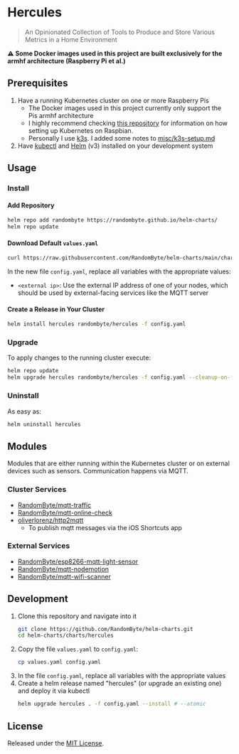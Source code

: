 # Hercules

> An Opinionated Collection of Tools to Produce and Store Various Metrics in a Home Environment

**⚠️ Some Docker images used in this project are built exclusively for the armhf architecture (Raspberry Pi et al.)**

## Prerequisites
1. Have a running Kubernetes cluster on one or more Raspberry Pis
    - The Docker images used in this project currently only support the Pis armhf architecture
    - I highly recommend checking [this repository](https://github.com/alexellis/k8s-on-raspbian) for information on how setting up Kubernetes on Raspbian.
    - Personally I use [k3s](https://k3s.io/). I added some notes to [misc/k3s-setup.md](../../misc/k3s-setup/)
1. Have [kubectl](https://kubernetes.io/docs/tasks/tools/install-kubectl/) and [Helm](https://helm.sh/) (v3) installed on your development system

## Usage
### Install
#### Add Repository
```sh
helm repo add randombyte https://randombyte.github.io/helm-charts/
helm repo update
```

#### Download Default `values.yaml`
```sh
curl https://raw.githubusercontent.com/RandomByte/helm-charts/main/charts/hercules/values.yaml > config.yaml
```

In the new file `config.yaml`, replace all variables with the appropriate values:  
- `<external ip>`: Use the external IP address of one of your nodes, which should be used by external-facing services like the MQTT server

#### Create a Release in Your Cluster
```sh
helm install hercules randombyte/hercules -f config.yaml 
```

### Upgrade
To apply changes to the running cluster execute:
```sh
helm repo update
helm upgrade hercules randombyte/hercules -f config.yaml --cleanup-on-fail
```

### Uninstall
As easy as:

```sh
helm uninstall hercules
```

## Modules
Modules that are either running within the Kubernetes cluster or on external devices such as sensors. Communication happens via MQTT.

### Cluster Services
- [RandomByte/mqtt-traffic](https://github.com/RandomByte/mqtt-traffic)
- [RandomByte/mqtt-online-check](https://github.com/RandomByte/mqtt-online-check)
- [oliverlorenz/http2mqtt](https://github.com/oliverlorenz/http2mqtt)
    - To publish mqtt messages via the iOS Shortcuts app

### External Services
- [RandomByte/esp8266-mqtt-light-sensor](https://github.com/RandomByte/esp8266-mqtt-light-sensor)
- [RandomByte/mqtt-nodemotion](https://github.com/RandomByte/mqtt-nodemotion)
- [RandomByte/mqtt-wifi-scanner](https://github.com/RandomByte/mqtt-wifi-scanner)

## Development
1. Clone this repository and navigate into it
    ``` sh
    git clone https://github.com/RandomByte/helm-charts.git
    cd helm-charts/charts/hercules
    ```
1. Copy the file `values.yaml` to `config.yaml`:  
    ``` sh
    cp values.yaml config.yaml
    ```
1. In the file `config.yaml`, replace all variables with the appropriate values
1. Create a helm release named "hercules" (or upgrade an existing one) and deploy it via kubectl
    ``` sh
    helm upgrade hercules . -f config.yaml --install # --atomic
    ```

## License
Released under the [MIT License](https://opensource.org/licenses/MIT).
